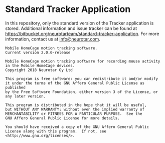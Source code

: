 # Standard Tracker Application

In this repository, only the standard version of the Tracker application is stored. 
Additional information and issue tracker can be found at 
https://bitbucket.org/neurotarteam/standard-tracker-application. 
For more information, contact us at info@neurotar.com.

```
Mobile HomeCage motion tracking software.
Current version 2.0.0-release

Mobile HomeCage motion tracking software for recording mouse activity
in the Mobile HomeCage devices.
Copyright 2018 Neurotar Oy Ltd

This program is free software: you can redistribute it and/or modify
it under the terms of the GNU Affero General Public License as published
by the Free Software Foundation, either version 3 of the License, or
any later version.

This program is distributed in the hope that it will be useful,
but WITHOUT ANY WARRANTY; without even the implied warranty of
MERCHANTABILITY or FITNESS FOR A PARTICULAR PURPOSE.  See the
GNU Affero General Public License for more details.

You should have received a copy of the GNU Affero General Public License along with this program.  If not, see <http://www.gnu.org/licenses/>.
```